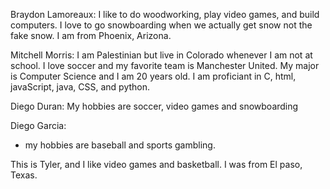 Braydon Lamoreaux:
I like to do woodworking, play video games, and build computers. I love to go snowboarding when we actually get snow not the fake snow. I am from Phoenix, Arizona.

Mitchell Morris: I am Palestinian but live in Colorado whenever I am not at school. I love soccer and my favorite team is Manchester United. My major is Computer Science and I am 20 years old. I am proficiant in C, html, javaScript, java, CSS, and python. 

Diego Duran:
My hobbies are soccer, video games and snowboarding

Diego Garcia:
- my hobbies are baseball and sports gambling. 

This is Tyler, and I like video games and basketball. I was from El paso, Texas.
